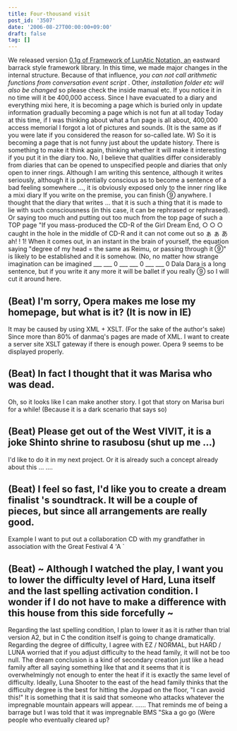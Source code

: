 ```yaml
---
title: Four-thousand visit
post_id: '3507'
date: '2006-08-27T00:00:00+09:00'
draft: false
tag: []
---
```


We released version [0.1g of Framework of LunAtic Notation, an](/tag/flan) eastward barrack style framework library. In this time, we made major changes in the internal structure. Because of that influence, _you can not call arithmetic functions from conversation event script_ . Other, _installation folder etc will also be changed_ so please check the inside manual etc. If you notice it in no time will it be 400,000 access. Since I have evacuated to a diary and everything mixi here, it is becoming a page which is buried only in update information gradually becoming a page which is not fun at all today Today at this time, if I was thinking about what a fun page is all about, 400,000 access memorial I forgot a lot of pictures and sounds. (It is the same as if you were late if you considered the reason for so-called late. W) So it is becoming a page that is not funny just about the update history. There is something to make it think again, thinking whether it will make it interesting if you put it in the diary too. No, I believe that qualities differ considerably from diaries that can be opened to unspecified people and diaries that only open to inner rings. Although I am writing this sentence, although it writes seriously, although it is potentially conscious as to become a sentence of a bad feeling somewhere ..., it is obviously exposed only to the inner ring like a mixi diary If you write on the premise, you can finish ⑨ anywhere. I thought that the diary that writes ... that it is such a thing that it is made to lie with such consciousness (in this case, it can be rephrased or rephrased). Or saying too much and putting out too much from the top page of such a TOP page "If you mass-produced the CD-R of the Girl Dream End, ○ ○ ○ caught in the hole in the middle of CD-R and it can not come out so ぁ ぁ あ ah! ! 1! When it comes out, in an instant in the brain of yourself, the equation saying "degree of my head = the same as Reimu, or passing through it ⑨" is likely to be established and it is somehow. (No, no matter how strange imagination can be imagined ___ ___ 0 ___ ___ 0 ___ ___ 0 Dala Dara is a long sentence, but if you write it any more it will be ballet if you really ⑨ so I will cut it around here.

## (Beat) I'm sorry, Opera makes me lose my homepage, but what is it? (It is now in IE)

It may be caused by using XML + XSLT. (For the sake of the author's sake) Since more than 80% of danmaq's pages are made of XML. I want to create a server site XSLT gateway if there is enough power. Opera 9 seems to be displayed properly.

## (Beat) In fact I thought that it was Marisa who was dead.

Oh, so it looks like I can make another story. I got that story on Marisa buri for a while! (Because it is a dark scenario that says so)

## (Beat) Please get out of the West VIVIT, it is a joke Shinto shrine to rasubosu (shut up me ...)

I'd like to do it in my next project. Or it is already such a concept already about this ... ....

## (Beat) I feel so fast, I'd like you to create a dream finalist 's soundtrack. It will be a couple of pieces, but since all arrangements are really good.

Example I want to put out a collaboration CD with my grandfather in association with the Great Festival 4 'A `

## (Beat) ~ Although I watched the play, I want you to lower the difficulty level of Hard, Luna itself and the last spelling activation condition. I wonder if I do not have to make a difference with this house from this side forcefully ~

Regarding the last spelling condition, I plan to lower it as it is rather than trial version A2, but in C the condition itself is going to change dramatically. Regarding the degree of difficulty, I agree with EZ / NORMAL, but HARD / LUNA worried that if you adjust difficulty to the head family, it will not be too null. The dream conclusion is a kind of secondary creation just like a head family after all saying something like that and it seems that it is overwhelmingly not enough to enter the heat if it is exactly the same level of difficulty. Ideally, Luna Shooter to the east of the head family thinks that the difficulty degree is the best for hitting the Joypad on the floor, "I can avoid this!" It is something that it is said that someone who attacks whatever the impregnable mountain appears will appear. ...... That reminds me of being a barrage but I was told that it was impregnable BMS "Ska a go go (Were people who eventually cleared up?
